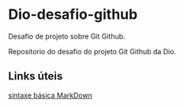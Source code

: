 # Dio-desafio-github
Desafio de projeto sobre Git Github.

Repositorio do desafio do projeto Git Github da Dio.

## Links úteis
[sintaxe básica MarkDown](https://www.markdownguide.org/getting-started/)
